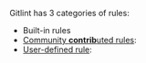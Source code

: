 Gitlint has 3 categories of rules:

- Built-in rules
- [Community **contrib**uted rules](contrib_rules.md): 
- [User-defined rule](user_defined_rules.md):

<!-- 
Gitlint also has [community **contrib**uted rules](contrib_rules.md) which are not listed here as they're disabled by default.

In addition, you can also [write your own user-defined rule](user_defined_rules.md) in case you don't find
what you're looking for. -->